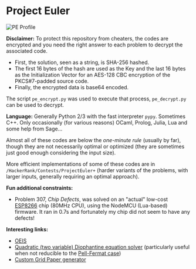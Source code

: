 # Project Euler

![PE Profile](https://projecteuler.net/profile/NiakTheWizard.png)

**Disclaimer:** To protect this repository from cheaters, the codes are encrypted and you need the right answer to each problem to decrypt the associated code.
 - First, the solution, seen as a string, is SHA-256 hashed.
 - The first 16 bytes of the hash are used as the Key and the last 16 bytes as the Initialization Vector for an AES-128 CBC encryption of the PKCS#7-padded source code.
 - Finally, the encrypted data is base64 encoded.
 
The script `pe_encrypt.py` was used to execute that process, `pe_decrypt.py` can be used to decrypt.

**Language:** Generally Python 2/3 with the fast interpreter `pypy`. Sometimes C++. Only occasionally (for various reasons) OCaml, Prolog, Julia, Lua and some help from Sage...

Almost all of these codes are below the *one-minute rule* (usually by far), though they are not necessarily optimal or optimized (they are sometimes just good enough considering the input size).

More efficient implementations of some of these codes are in `/HackerRank/Contests/ProjectEuler+` (harder variants of the problems, with larger inputs, generally requiring an optimal approach).

**Fun additional constraints:**
 * Problem 307, *Chip Defects*, was solved on an "actual" low-cost [ESP8266](https://en.wikipedia.org/wiki/ESP8266) chip (80MHz CPU), using the NodeMCU (Lua-based) firmware. It ran in 0.7s and fortunately my chip did not seem to have any defects!

**Interesting links:**
 * [OEIS](http://oeis.org/)
 * [Quadratic (two variable) Diophantine equation solver](https://www.alpertron.com.ar/QUAD.HTM) (particularly useful when not reducible to the [Pell-Fermat case](https://en.wikipedia.org/wiki/Pell%27s_equation))
 * [Custom Grid Paper generator](http://incompetech.com/graphpaper/)
 